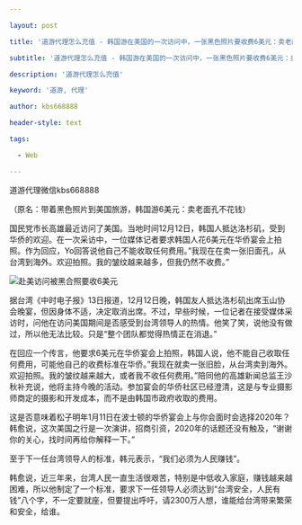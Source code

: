 ---
layout: post
title: '道游代理怎么充值 - 韩国游在美国的一次访问中，一张黑色照片要收费6美元：卖老面孔而不付钱'
subtitle: '道游代理怎么充值 - 韩国游在美国的一次访问中，一张黑色照片要收费6美元：卖老面孔而不付钱'
description: '道游代理怎么充值'
keyword: '道游, 代理'
author: kbs668888
header-style: text
tags:
  - Web
---
道游代理微信kbs668888

（原名：带着黑色照片到美国旅游，韩国游6美元：卖老面孔不花钱）

国民党市长高雄最近访问了美国。当地时间12月12日，韩国人抵达洛杉矶，受到华侨的欢迎。在一次采访中，一位媒体记者要求韩国人花6美元在华侨宴会上拍照。作为回应，Yo回答说他自己不能收取任何费用。”我现在在卖一张旧面孔，从台湾到海外。欢迎拍照。我的皱纹越来越多，但我仍然不收费。”

![赴美访问被黑合照要收6美元](http://crawl.ws.126.net/9d80ee3f61ba8cca452ccd4eb98a1eb8.jpg)

据台湾《中时电子报》13日报道，12月12日晚，韩国友人抵达洛杉矶出席玉山协会晚宴，但因身体不适，决定取消出席。不过，早些时候，一位记者在接受媒体采访时，问他在访问美国期间是否感受到台湾领导人的热情。他笑了笑，说他没有做过，所以他无法比较。只是“整个团队都觉得热情正在消退。”

在回应一个传言，他要求6美元在华侨宴会上拍照，韩国人说，他不能自己收取任何费用，可能他自己的收费标准在华侨。”我现在就卖一张旧脸，从台湾卖到海外。欢迎拍照。我的皱纹越来越大，或者我不收任何费用。”陪同他的高雄新闻总监王沙秋补充说，他将主持今晚的活动。参加宴会的华侨社区已经澄清，这是与专业摄影师商定的摄影和开发成本，而不是由韩国市政府收取的费用。

这是否意味着松子明年1月11日在波士顿的华侨宴会上与你会面时会选择2020年？韩愈说，这次美国之行是一次演讲，招商引资，2020年的话题还没有触及，“谢谢你的关心，找时间再给你解释一下。”

至于下一任台湾领导人的标准，韩元表示，“我们必须为人民赚钱”。

韩愈说，近三年来，台湾人民一直生活很艰苦，特别是中低收入家庭，赚钱越来越困难，所以他制定了一个标准，要求下一任领导人必须达到“台湾安全，人民有钱”八个字，不一定要就座，但要提出呼吁，请2300万人想，谁能给台湾带来繁荣和安全，给谁。

